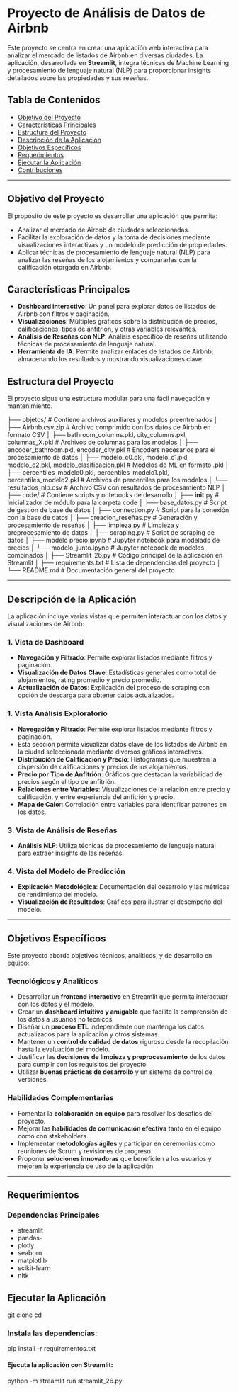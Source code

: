 # Proyecto de Análisis de Datos de Airbnb

Este proyecto se centra en crear una aplicación web interactiva para analizar el mercado de listados de Airbnb en diversas ciudades. La aplicación, desarrollada en **Streamlit**, integra técnicas de Machine Learning y procesamiento de lenguaje natural (NLP) para proporcionar insights detallados sobre las propiedades y sus reseñas.

## Tabla de Contenidos
- [Objetivo del Proyecto](#objetivo-del-proyecto)
- [Características Principales](#características-principales)
- [Estructura del Proyecto](#estructura-del-proyecto)
- [Descripción de la Aplicación](#descripción-de-la-aplicación)
- [Objetivos Específicos](#objetivos-específicos)
- [Requerimientos](#requerimientos)
- [Ejecutar la Aplicación](#ejecutar-la-aplicación)
- [Contribuciones](#contribuciones)

---

## Objetivo del Proyecto

El propósito de este proyecto es desarrollar una aplicación que permita:
- Analizar el mercado de Airbnb de ciudades seleccionadas.
- Facilitar la exploración de datos y la toma de decisiones mediante visualizaciones interactivas y un modelo de predicción de propiedades.
- Aplicar técnicas de procesamiento de lenguaje natural (NLP) para analizar las reseñas de los alojamientos y compararlas con la calificación otorgada en Airbnb.

## Características Principales

- **Dashboard interactivo**: Un panel para explorar datos de listados de Airbnb con filtros y paginación.
- **Visualizaciones**: Múltiples gráficos sobre la distribución de precios, calificaciones, tipos de anfitrión, y otras variables relevantes.
- **Análisis de Reseñas con NLP**: Análisis específico de reseñas utilizando técnicas de procesamiento de lenguaje natural.
- **Herramienta de IA**: Permite analizar enlaces de listados de Airbnb, almacenando los resultados y mostrando visualizaciones clave.

## Estructura del Proyecto

El proyecto sigue una estructura modular para una fácil navegación y mantenimiento. 

├── objetos/                # Contiene archivos auxiliares y modelos preentrenados
│   ├── Airbnb.csv.zip      # Archivo comprimido con los datos de Airbnb en formato CSV
│   ├── bathroom_columns.pkl, city_columns.pkl, columnas_X.pkl  # Archivos de columnas para los modelos
│   ├── encoder_bathroom.pkl, encoder_city.pkl  # Encoders necesarios para el procesamiento de datos
│   ├── modelo_c0.pkl, modelo_c1.pkl, modelo_c2.pkl, modelo_clasificacion.pkl  # Modelos de ML en formato .pkl
│   ├── percentiles_modelo0.pkl, percentiles_modelo1.pkl, percentiles_modelo2.pkl  # Archivos de percentiles para los modelos
│   └── resultados_nlp.csv   # Archivo CSV con resultados de procesamiento NLP
│
├── code/                   # Contiene scripts y notebooks de desarrollo
│   ├── __init__.py         # Inicializador de módulo para la carpeta code
│   ├── base_datos.py       # Script de gestión de base de datos
│   ├── connection.py       # Script para la conexión con la base de datos
│   ├── creacion_reseñas.py # Generación y procesamiento de reseñas
│   ├── limpieza.py         # Limpieza y preprocesamiento de datos
│   ├── scraping.py         # Script de scraping de datos
│   ├── modelo precio.ipynb # Jupyter notebook para modelado de precios
│   └── modelo_junto.ipynb  # Jupyter notebook de modelos combinados
│
├── Streamlit_26.py         # Código principal de la aplicación en Streamlit
│
├── requirements.txt        # Lista de dependencias del proyecto
│
└── README.md               # Documentación general del proyecto

---

## Descripción de la Aplicación

La aplicación incluye varias vistas que permiten interactuar con los datos y visualizaciones de Airbnb:

### 1. Vista de Dashboard
   - **Navegación y Filtrado**: Permite explorar listados mediante filtros y paginación.
   - **Visualización de Datos Clave**: Estadísticas generales como total de alojamientos, rating promedio y precio promedio.
   - **Actualización de Datos**: Explicación del proceso de scraping con opción de descarga para obtener datos actualizados.
### 1. Vista Análisis Exploratorio

   - **Navegación y Filtrado**: Permite explorar listados mediante filtros y paginación.
   - Esta sección permite visualizar datos clave de los listados de Airbnb en la ciudad seleccionada mediante diversos gráficos interactivos.
   - **Distribución de Calificación y Precio**: Histogramas que muestran la dispersión de calificaciones y precios de los alojamientos.
   - **Precio por Tipo de Anfitrión**: Gráficos que destacan la variabilidad de precios según el tipo de anfitrión.
   - **Relaciones entre Variables**: Visualizaciones de la relación entre precio y calificación, y entre experiencia del anfitrión y precio.
   - **Mapa de Calo**r: Correlación entre variables para identificar patrones en los datos.

### 3. Vista de Análisis de Reseñas
   - **Análisis NLP**: Utiliza técnicas de procesamiento de lenguaje natural para extraer insights de las reseñas.

### 4. Vista del Modelo de Predicción
   - **Explicación Metodológica**: Documentación del desarrollo y las métricas de rendimiento del modelo.
   - **Visualización de Resultados**: Gráficos para ilustrar el desempeño del modelo.

---

## Objetivos Específicos

Este proyecto aborda objetivos técnicos, analíticos, y de desarrollo en equipo:

### Tecnológicos y Analíticos
- Desarrollar un **frontend interactivo** en Streamlit que permita interactuar con los datos y el modelo.
- Crear un **dashboard intuitivo y amigable** que facilite la comprensión de los datos a usuarios no técnicos.
- Diseñar un **proceso ETL** independiente que mantenga los datos actualizados para la aplicación y otros sistemas.
- Mantener un **control de calidad de datos** riguroso desde la recopilación hasta la evaluación del modelo.
- Justificar las **decisiones de limpieza y preprocesamiento** de los datos para cumplir con los requisitos del proyecto.
- Utilizar **buenas prácticas de desarrollo** y un sistema de control de versiones.

### Habilidades Complementarias
- Fomentar la **colaboración en equipo** para resolver los desafíos del proyecto.
- Mejorar las **habilidades de comunicación efectiva** tanto en el equipo como con stakeholders.
- Implementar **metodologías ágiles** y participar en ceremonias como reuniones de Scrum y revisiones de progreso.
- Proponer **soluciones innovadoras** que beneficien a los usuarios y mejoren la experiencia de uso de la aplicación.

---

## Requerimientos

### Dependencias Principales
- streamlit
- pandas- 
- plotly
- seaborn
- matplotlib
- scikit-learn
- nltk


## Ejecutar la Aplicación

git clone <url>
cd <nombre>

### Instala las dependencias:

pip install -r requirementos.txt

#### Ejecuta la aplicación con Streamlit:

python -m streamlit run streamlit_26.py
